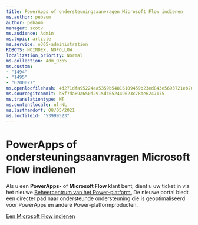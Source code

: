 ```yaml
---
title: PowerApps of ondersteuningsaanvragen Microsoft Flow indienen
ms.author: pebaum
author: pebaum
manager: scotv
ms.audience: Admin
ms.topic: article
ms.service: o365-administration
ROBOTS: NOINDEX, NOFOLLOW
localization_priority: Normal
ms.collection: Adm_O365
ms.custom:
- "1494"
- "1495"
- "6200027"
ms.openlocfilehash: 4d271dfa95224ea5359b54816109459b23ed843e5693721eb264e416cbe29eb0
ms.sourcegitcommit: b5f7da89a650d2915dc652449623c78be6247175
ms.translationtype: MT
ms.contentlocale: nl-NL
ms.lasthandoff: 08/05/2021
ms.locfileid: "53999523"
---
```

# <a name="submit-powerapps-or-microsoft-flow-support-requests"></a>PowerApps of ondersteuningsaanvragen Microsoft Flow indienen

Als u een **PowerApps-** of **Microsoft Flow** klant bent, dient u uw ticket in via het nieuwe [Beheercentrum van het Power-platform.](https://admin.powerplatform.microsoft.com/support?newTicket&product=15819) De nieuwe portal biedt een directer pad naar ondersteunde ondersteuning die is geoptimaliseerd voor PowerApps en andere Power-platformproducten.

[Een Microsoft Flow indienen](https://admin.powerplatform.microsoft.com/support?newTicket&product=Flow)